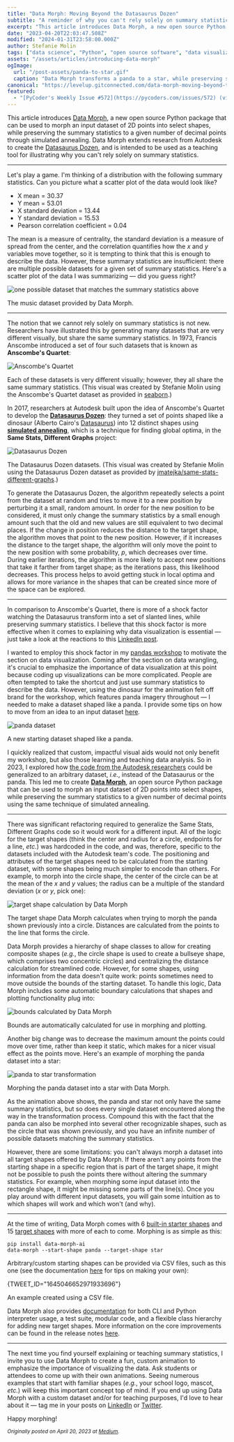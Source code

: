 ```yaml
---
title: "Data Morph: Moving Beyond the Datasaurus Dozen"
subtitle: "A reminder of why you can't rely solely on summary statistics."
excerpt: "This article introduces Data Morph, a new open source Python package that can be used to morph an input dataset of 2D points into select shapes, while preserving the summary statistics to a given number of decimal points through simulated annealing."
date: "2023-04-20T22:03:47.508Z"
modified: "2024-01-31T23:58:00.000Z"
author: Stefanie Molin
tags: ["data science", "Python", "open source software", "data visualization"]
assets: "/assets/articles/introducing-data-morph"
ogImage:
  url: "/post-assets/panda-to-star.gif"
  caption: "Data Morph transforms a panda to a star, while preserving summary statistics."
canonical: "https://levelup.gitconnected.com/data-morph-moving-beyond-the-datasaurus-dozen-156927b20f8c"
featured:
  - "[PyCoder's Weekly Issue #572](https://pycoders.com/issues/572) (via mention of the [stefmolin/data-morph](https://github.com/stefmolin/data-morph) repository)"
---
```


This article introduces [Data Morph](https://github.com/stefmolin/data-morph), a new open source Python package that can be used to morph an input dataset of 2D points into select shapes, while preserving the summary statistics to a given number of decimal points through simulated annealing. Data Morph extends research from Autodesk to create the [Datasaurus Dozen](https://damassets.autodesk.net/content/dam/autodesk/research/publications-assets/pdf/same-stats-different-graphs.pdf), and is intended to be used as a teaching tool for illustrating why you can't rely solely on summary statistics.

---

Let's play a game. I'm thinking of a distribution with the following summary statistics. Can you picture what a scatter plot of the data would look like?

- X mean = 30.37
- Y mean = 53.01
- X standard deviation = 13.44
- Y standard deviation = 15.53
- Pearson correlation coefficient = 0.04

The mean is a measure of centrality, the standard deviation is a measure of spread from the center, and the correlation quantifies how the *x* and *y* variables move together, so it is tempting to think that this is enough to describe the data. However, these summary statistics are insufficient: there are multiple possible datasets for a given set of summary statistics. Here's a scatter plot of the data I was summarizing — did you guess right?

![one possible dataset that matches the summary statistics above](/post-assets/music-dataset.png)

<figcaption>

The music dataset provided by Data Morph.

</figcaption>

---

The notion that we cannot rely solely on summary statistics is not new. Researchers have illustrated this by generating many datasets that are very different visually, but share the same summary statistics. In 1973, Francis Anscombe introduced a set of four such datasets that is known as **Anscombe's Quartet**:

![Anscombe's Quartet](/post-assets/anscombes-quartet.png)

<figcaption>

Each of these datasets is very different visually; however, they all share the same summary statistics. (This visual was created by Stefanie Molin using the Anscombe's Quartet dataset as provided in [seaborn](https://github.com/mwaskom/seaborn).)

</figcaption>

In 2017, researchers at Autodesk built upon the idea of Anscombe's Quartet to develop the [**Datasaurus Dozen**](https://damassets.autodesk.net/content/dam/autodesk/research/publications-assets/pdf/same-stats-different-graphs.pdf): they turned a set of points shaped like a dinosaur (Alberto Cairo's [Datasaurus](http://www.thefunctionalart.com/2016/08/download-datasaurus-never-trust-summary.html)) into 12 distinct shapes using [**simulated annealing**](https://machinelearningmastery.com/simulated-annealing-from-scratch-in-python/), which is a technique for finding global optima, in the **Same Stats, Different Graphs** project:

![Datasaurus Dozen](/post-assets/datasaurus-dozen.png)

<figcaption>

The Datasaurus Dozen datasets. (This visual was created by Stefanie Molin using the Datasaurus Dozen dataset as provided by [jmatejka/same-stats-different-graphs](https://github.com/jmatejka/same-stats-different-graphs).)

</figcaption>

To generate the Datasaurus Dozen, the algorithm repeatedly selects a point from the dataset at random and tries to move it to a new position by perturbing it a small, random amount. In order for the new position to be considered, it must only change the summary statistics by a small enough amount such that the old and new values are still equivalent to two decimal places. If the change in position reduces the distance to the target shape, the algorithm moves that point to the new position. However, if it increases the distance to the target shape, the algorithm will only move the point to the new position with some probability, *p*, which decreases over time. During earlier iterations, the algorithm is more likely to accept new positions that take it farther from target shape; as the iterations pass, this likelihood decreases. This process helps to avoid getting stuck in local optima and allows for more variance in the shapes that can be created since more of the space can be explored.

---

In comparison to Anscombe's Quartet, there is more of a shock factor watching the Datasaurus transform into a set of slanted lines, while preserving summary statistics. I believe that this shock factor is more effective when it comes to explaining why data visualization is essential — just take a look at the reactions to this [LinkedIn post](https://www.linkedin.com/posts/stefanie-molin_datascience-python-statistics-activity-7050814610899099648-kTra/).

I wanted to employ this shock factor in my [pandas workshop](https://github.com/stefmolin/pandas-workshop) to motivate the section on data visualization. Coming after the section on data wrangling, it's crucial to emphasize the importance of data visualization at this point because coding up visualizations can be more complicated. People are often tempted to take the shortcut and just use summary statistics to describe the data. However, using the dinosaur for the animation felt off brand for the workshop, which features panda imagery throughout — I needed to make a dataset shaped like a panda. I provide some tips on how to move from an idea to an input dataset [here](https://stefmolin.github.io/data-morph/dev/custom_datasets.html).

![panda dataset](/post-assets/panda-dataset.png)

<figcaption>

A new starting dataset shaped like a panda.

</figcaption>

I quickly realized that custom, impactful visual aids would not only benefit my workshop, but also those learning and teaching data analysis. So in 2023, I explored how [the code from the Autodesk researchers](https://github.com/jmatejka/same-stats-different-graphs) could be generalized to an arbitrary dataset, *i.e.*, instead of the Datasaurus or the panda. This led me to create [**Data Morph**](http://stefmolin.github.io/data-morph/), an open source Python package that can be used to morph an input dataset of 2D points into select shapes, while preserving the summary statistics to a given number of decimal points using the same technique of simulated annealing.

---

There was significant refactoring required to generalize the Same Stats, Different Graphs code so it would work for a different input. All of the logic for the target shapes (think the center and radius for a circle, endpoints for a line, *etc.*) was hardcoded in the code, and was, therefore, specific to the datasets included with the Autodesk team's code. The positioning and attributes of the target shapes need to be calculated from the starting dataset, with some shapes being much simpler to encode than others. For example, to morph into the circle shape, the center of the circle can be at the mean of the *x* and *y* values; the radius can be a multiple of the standard deviation (*x* or *y*, pick one):

![target shape calculation by Data Morph](/post-assets/shape-calculation.png)

<figcaption>

The target shape Data Morph calculates when trying to morph the panda shown previously into a circle. Distances are calculated from the points to the line that forms the circle.

</figcaption>

Data Morph provides a hierarchy of shape classes to allow for creating composite shapes (*e.g.*, the circle shape is used to create a bullseye shape, which comprises two concentric circles) and centralizing the distance calculation for streamlined code. However, for some shapes, using information from the data doesn't quite work: points sometimes need to move outside the bounds of the starting dataset. To handle this logic, Data Morph includes some automatic boundary calculations that shapes and plotting functionality plug into:

![bounds calculated by Data Morph](/post-assets/bounds-calculation.png)

<figcaption>

Bounds are automatically calculated for use in morphing and plotting.

</figcaption>

Another big change was to decrease the maximum amount the points could move over time, rather than keep it static, which makes for a nicer visual effect as the points move. Here's an example of morphing the panda dataset into a star:

![panda to star transformation](/post-assets/panda-to-star.gif)

<figcaption>

Morphing the panda dataset into a star with Data Morph.

</figcaption>

As the animation above shows, the panda and star not only have the same summary statistics, but so does every single dataset encountered along the way in the transformation process. Compound this with the fact that the panda can also be morphed into several other recognizable shapes, such as the circle that was shown previously, and you have an infinite number of possible datasets matching the summary statistics.

However, there are some limitations: you can't always morph a dataset into all target shapes offered by Data Morph. If there aren't any points from the starting shape in a specific region that is part of the target shape, it might not be possible to push the points there without altering the summary statistics. For example, when morphing some input dataset into the rectangle shape, it might be missing some parts of the line(s). Once you play around with different input datasets, you will gain some intuition as to which shapes will work and which won't (and why).

---

At the time of writing, Data Morph comes with 6 [built-in starter shapes](https://stefmolin.github.io/data-morph/stable/api/data_morph.data.loader.html#data_morph.data.loader.DataLoader) and 15 [target shapes](https://stefmolin.github.io/data-morph/stable/api/data_morph.shapes.factory.html#data_morph.shapes.factory.ShapeFactory) with more of each to come. Morphing is as simple as this:

```bash[class="command-line"][data-prompt="$"]
pip install data-morph-ai
data-morph --start-shape panda --target-shape star
```

Arbitrary/custom starting shapes can be provided via CSV files, such as this one (see the documentation [here](https://stefmolin.github.io/data-morph/dev/custom_datasets.html) for tips on making your own):

{TWEET_ID="1645046652971933696"}

<figcaption>

An example created using a CSV file.

</figcaption>

Data Morph also provides [documentation](https://stefmolin.github.io/data-morph/stable/index.html) for both CLI and Python interpreter usage, a test suite, modular code, and a flexible class hierarchy for adding new target shapes. More information on the core improvements can be found in the release notes [here](https://stefmolin.github.io/data-morph/stable/release_notes.html#april-1-2023).

---

The next time you find yourself explaining or teaching summary statistics, I invite you to use Data Morph to create a fun, custom animation to emphasize the importance of visualizing the data. Ask students or attendees to come up with their own animations. Seeing numerous examples that start with familiar shapes (*e.g.*, your school logo, mascot, *etc.*) will keep this important concept top of mind. If you end up using Data Morph with a custom dataset and/or for teaching purposes, I'd love to hear about it — tag me in your posts on [LinkedIn](https://www.linkedin.com/in/stefanie-molin/) or [Twitter](https://twitter.com/StefanieMolin).

Happy morphing!

<small><em>Originally posted on April 20, 2023 at [Medium](https://levelup.gitconnected.com/data-morph-moving-beyond-the-datasaurus-dozen-156927b20f8c).</em></small>
